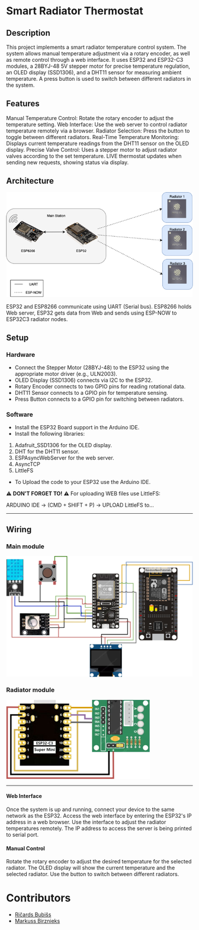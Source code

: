 # Smart Radiator Thermostat

## Description
This project implements a smart radiator temperature control system. The system allows manual temperature adjustment via a rotary encoder, as well as remote control through a web interface. It uses ESP32 and ESP32-C3 modules, a 28BYJ-48 5V stepper motor for precise temperature regulation, an OLED display (SSD1306), and a DHT11 sensor for measuring ambient temperature. A press button is used to switch between different radiators in the system.

## Features

Manual Temperature Control: Rotate the rotary encoder to adjust the temperature setting.
Web Interface: Use the web server to control radiator temperature remotely via a browser.
Radiator Selection: Press the button to toggle between different radiators.
Real-Time Temperature Monitoring: Displays current temperature readings from the DHT11 sensor on the OLED display.
Precise Valve Control: Uses a stepper motor to adjust radiator valves according to the set temperature.
LIVE thermostat updates when sending new requests, showing status via display.

## Architecture
![Communication diagram](Images/project_communication.drawio.png)

ESP32 and ESP8266 communicate using UART (Serial bus). ESP8266 holds Web server, ESP32 gets data from Web and sends using ESP-NOW to ESP32C3 radiator nodes.


## Setup

### Hardware
 - Connect the Stepper Motor (28BYJ-48) to the ESP32 using the appropriate motor driver (e.g., ULN2003).
 - OLED Display (SSD1306) connects via I2C to the ESP32.
 - Rotary Encoder connects to two GPIO pins for reading rotational data.
 - DHT11 Sensor connects to a GPIO pin for temperature sensing.
 - Press Button connects to a GPIO pin for switching between radiators.
### Software
 - Install the ESP32 Board support in the Arduino IDE.
 - Install the following libraries:
1. Adafruit_SSD1306 for the OLED display.
2. DHT for the DHT11 sensor.
3. ESPAsyncWebServer for the web server.
4. AsyncTCP
5. LittleFS
 - To Upload the code to your ESP32 use the Arduino IDE.

⚠️ **DON'T FORGET TO!** ⚠️
For uploading WEB files use LittleFS:

ARDUINO IDE -> (CMD + SHIFT + P) -> UPLOAD LittleFS to...

---

## Wiring
### Main module

![Main diagram](Images/main-module.drawio-2.png)

### Radiator module

![Radiator diagram](Images/radiator-module.drawio.png)

---

#### Web Interface
Once the system is up and running, connect your device to the same network as the ESP32. Access the web interface by entering the ESP32's IP address in a web browser. Use the interface to adjust the radiator temperatures remotely.
The IP address to access the server is being printed to serial port.

#### Manual Control
Rotate the rotary encoder to adjust the desired temperature for the selected radiator. The OLED display will show the current temperature and the selected radiator. Use the button to switch between different radiators.

# Contributors
- [Ričards Bubišs](https://github.com/Richard0exe?tab=followers)
- [Markuss Birznieks](https://github.com/Markuss-B)
